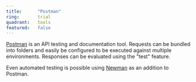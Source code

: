 ```yaml
---
title:      "Postman"
ring:       trial
quadrant:   tools
featured:   false
---
```

[Postman](https://www.getpostman.com/) is an API testing and documentation tool. Requests can be bundled into folders 
and easily be configured to be executed against multiple environments. Responses can be evaluated using the "test" feature.

Even automated testing is possible using [Newman](https://www.npmjs.com/package/newman) as an addition to Postman.